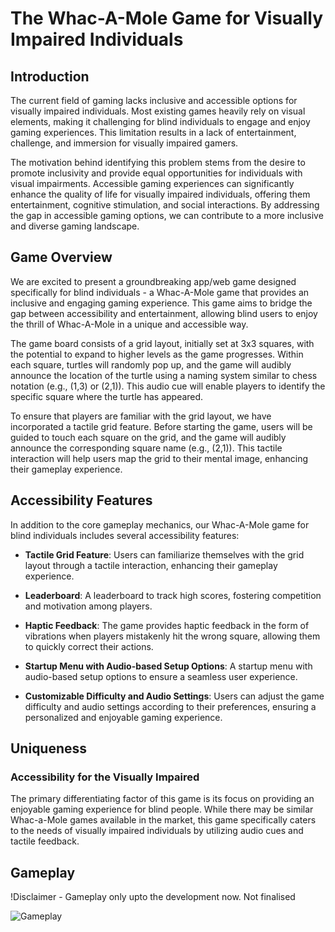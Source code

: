 # The Whac-A-Mole Game for Visually Impaired Individuals

## Introduction

The current field of gaming lacks inclusive and accessible options for visually impaired individuals. Most existing games heavily rely on visual elements, making it challenging for blind individuals to engage and enjoy gaming experiences. This limitation results in a lack of entertainment, challenge, and immersion for visually impaired gamers.

The motivation behind identifying this problem stems from the desire to promote inclusivity and provide equal opportunities for individuals with visual impairments. Accessible gaming experiences can significantly enhance the quality of life for visually impaired individuals, offering them entertainment, cognitive stimulation, and social interactions. By addressing the gap in accessible gaming options, we can contribute to a more inclusive and diverse gaming landscape.

## Game Overview

We are excited to present a groundbreaking app/web game designed specifically for blind individuals - a Whac-A-Mole game that provides an inclusive and engaging gaming experience. This game aims to bridge the gap between accessibility and entertainment, allowing blind users to enjoy the thrill of Whac-A-Mole in a unique and accessible way.

The game board consists of a grid layout, initially set at 3x3 squares, with the potential to expand to higher levels as the game progresses. Within each square, turtles will randomly pop up, and the game will audibly announce the location of the turtle using a naming system similar to chess notation (e.g., (1,3) or (2,1)). This audio cue will enable players to identify the specific square where the turtle has appeared.

To ensure that players are familiar with the grid layout, we have incorporated a tactile grid feature. Before starting the game, users will be guided to touch each square on the grid, and the game will audibly announce the corresponding square name (e.g., (2,1)). This tactile interaction will help users map the grid to their mental image, enhancing their gameplay experience.

## Accessibility Features

In addition to the core gameplay mechanics, our Whac-A-Mole game for blind individuals includes several accessibility features:

- **Tactile Grid Feature**: Users can familiarize themselves with the grid layout through a tactile interaction, enhancing their gameplay experience.
  
- **Leaderboard**: A leaderboard to track high scores, fostering competition and motivation among players.
  
- **Haptic Feedback**: The game provides haptic feedback in the form of vibrations when players mistakenly hit the wrong square, allowing them to quickly correct their actions.
  
- **Startup Menu with Audio-based Setup Options**: A startup menu with audio-based setup options to ensure a seamless user experience.
  
- **Customizable Difficulty and Audio Settings**: Users can adjust the game difficulty and audio settings according to their preferences, ensuring a personalized and enjoyable gaming experience.

## Uniqueness

### Accessibility for the Visually Impaired

The primary differentiating factor of this game is its focus on providing an enjoyable gaming experience for blind people. While there may be similar Whac-a-Mole games available in the market, this game specifically caters to the needs of visually impaired individuals by utilizing audio cues and tactile feedback.

## Gameplay

!Disclaimer - Gameplay only upto the development now. Not finalised 

![Gameplay](path/to/your/gameplay.gif)
